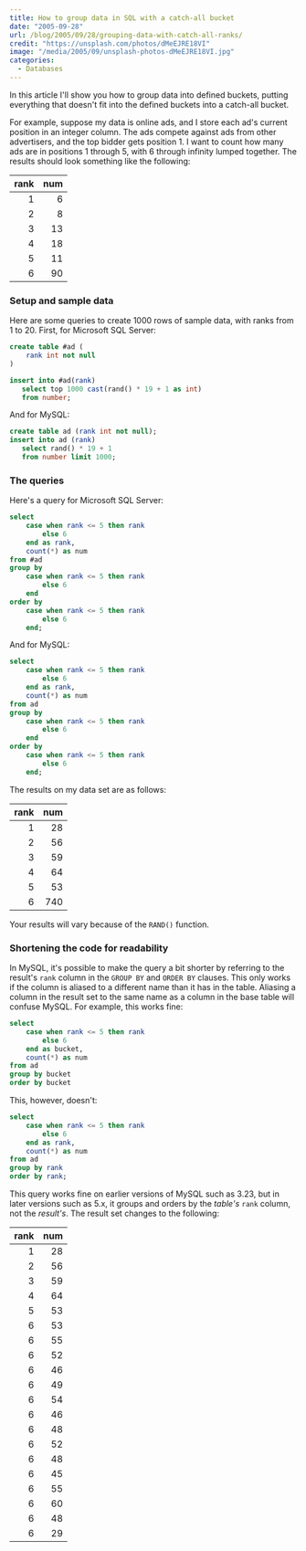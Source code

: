 ```yaml
---
title: How to group data in SQL with a catch-all bucket
date: "2005-09-28"
url: /blog/2005/09/28/grouping-data-with-catch-all-ranks/
credit: "https://unsplash.com/photos/dMeEJRE18VI"
image: "/media/2005/09/unsplash-photos-dMeEJRE18VI.jpg"
categories:
  - Databases
---
```

In this article I'll show you how to group data into defined buckets, putting everything that doesn't fit into the defined buckets into a catch-all bucket.

For example, suppose my data is online ads, and I store each ad's current position in an integer column. The ads compete against ads from other advertisers, and the top bidder gets position 1. I want to count how many ads are in positions 1 through 5, with 6 through infinity lumped together. The results should look something like the following:

| rank | num |
|-----:|----:|
| 1    | 6   |
| 2    | 8   |
| 3    | 13  |
| 4    | 18  |
| 5    | 11  |
| 6    | 90  |

### Setup and sample data

Here are some queries to create 1000 rows of sample data, with ranks from 1 to 20. First, for Microsoft SQL Server:

```sql
create table #ad (
    rank int not null
)

insert into #ad(rank)
   select top 1000 cast(rand() * 19 + 1 as int)
   from number;
```

And for MySQL:

```sql
create table ad (rank int not null);
insert into ad (rank)
   select rand() * 19 + 1
   from number limit 1000;
```

### The queries

Here's a query for Microsoft SQL Server:

```sql
select
    case when rank <= 5 then rank
        else 6
    end as rank,
    count(*) as num
from #ad
group by
    case when rank <= 5 then rank
        else 6
    end
order by
    case when rank <= 5 then rank
        else 6
    end;
```

And for MySQL:

```sql
select
    case when rank <= 5 then rank
        else 6
    end as rank,
    count(*) as num
from ad
group by
    case when rank <= 5 then rank
        else 6
    end
order by
    case when rank <= 5 then rank
        else 6
    end;
```

The results on my data set are as follows:

| rank | num |
|-----:|----:|
|    1 |  28 |
|    2 |  56 |
|    3 |  59 |
|    4 |  64 |
|    5 |  53 |
|    6 | 740 |

Your results will vary because of the `RAND()` function.

### Shortening the code for readability

In MySQL, it's possible to make the query a bit shorter by referring to the result's `rank` column in the `GROUP BY` and `ORDER BY` clauses. This only works if the column is aliased to a different name than it has in the table. Aliasing a column in the result set to the same name as a column in the base table will confuse MySQL. For example, this works fine:

```sql
select
    case when rank <= 5 then rank
        else 6
    end as bucket,
    count(*) as num
from ad
group by bucket
order by bucket
```

This, however, doesn't:

```sql
select
    case when rank <= 5 then rank
        else 6
    end as rank,
    count(*) as num
from ad
group by rank
order by rank;
```

This query works fine on earlier versions of MySQL such as 3.23, but in later versions such as 5.x, it groups and orders by the *table's* `rank` column, not the *result's*. The result set changes to the following:

| rank | num |
|-----:|----:|
|    1 |  28 |
|    2 |  56 |
|    3 |  59 |
|    4 |  64 |
|    5 |  53 |
|    6 |  53 |
|    6 |  55 |
|    6 |  52 |
|    6 |  46 |
|    6 |  49 |
|    6 |  54 |
|    6 |  46 |
|    6 |  48 |
|    6 |  52 |
|    6 |  48 |
|    6 |  45 |
|    6 |  55 |
|    6 |  60 |
|    6 |  48 |
|    6 |  29 |
